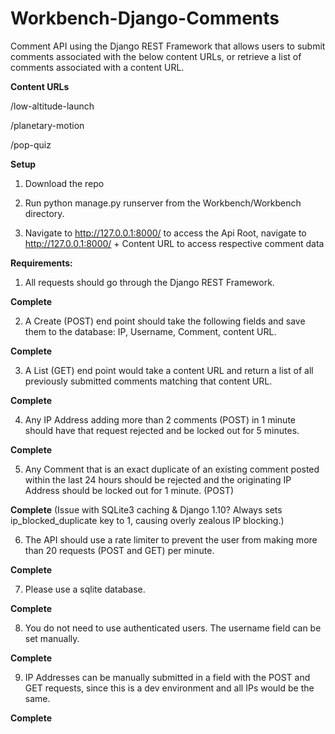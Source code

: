 # Workbench-Django-Comments

Comment API using the Django REST Framework that allows users to submit comments associated with the below content URLs, or retrieve a list of comments associated with a content URL.

**Content URLs**

/low-altitude-launch

/planetary-motion

/pop-quiz

**Setup** 

1. Download the repo

2. Run python manage.py runserver from the Workbench/Workbench directory. 

3. Navigate to http://127.0.0.1:8000/ to access the Api Root, navigate to http://127.0.0.1:8000/ + Content URL to access respective comment data

**Requirements:**

1) All requests should go through the Django REST Framework.

**Complete**

2) A Create (POST) end point should take the following fields and save them to the database: IP, Username, Comment, content URL.

**Complete**

3) A List (GET) end point would take a content URL and return a list of all previously submitted comments matching that content URL.

**Complete**

4) Any IP Address adding more than 2 comments (POST) in 1 minute should have that request rejected and be locked out for 5 minutes.

**Complete**

5) Any Comment that is an exact duplicate of an existing comment posted within the last 24 hours should be rejected and the originating IP Address should be locked out for 1 minute. (POST)

**Complete** (Issue with SQLite3 caching & Django 1.10? Always sets ip_blocked_duplicate key to 1, causing overly zealous IP blocking.)

6) The API should use a rate limiter to prevent the user from making more than 20 requests (POST and GET) per minute.

**Complete**

7) Please use a sqlite database. 

**Complete**

8) You do not need to use authenticated users. The username field can be set manually.

**Complete**

9) IP Addresses can be manually submitted in a field with the POST and GET requests, since this is a dev environment and all IPs would be the same.

**Complete**

